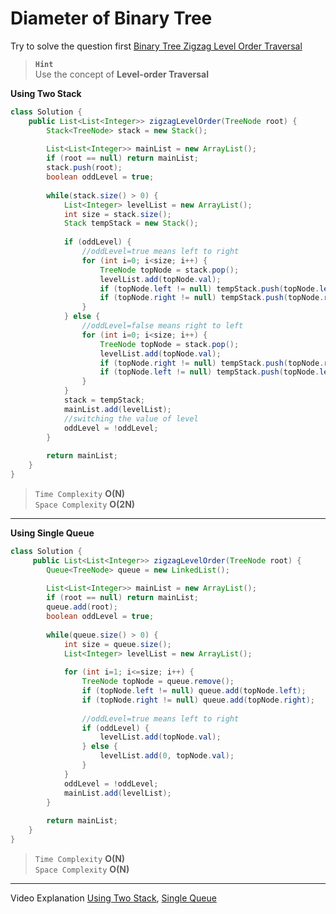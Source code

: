 #  Diameter of Binary Tree
Try to solve the question first [Binary Tree Zigzag Level Order Traversal](https://leetcode.com/problems/binary-tree-zigzag-level-order-traversal/)    

> **`Hint`**   
> Use the concept of **Level-order Traversal**

**Using Two Stack**
```java 
class Solution {
    public List<List<Integer>> zigzagLevelOrder(TreeNode root) {
        Stack<TreeNode> stack = new Stack();
        
        List<List<Integer>> mainList = new ArrayList();
        if (root == null) return mainList;
        stack.push(root);
        boolean oddLevel = true;
        
        while(stack.size() > 0) {
            List<Integer> levelList = new ArrayList();
            int size = stack.size();
            Stack tempStack = new Stack();
            
            if (oddLevel) {
                //oddLevel=true means left to right
                for (int i=0; i<size; i++) {
                    TreeNode topNode = stack.pop();
                    levelList.add(topNode.val);
                    if (topNode.left != null) tempStack.push(topNode.left);
                    if (topNode.right != null) tempStack.push(topNode.right);
                }
            } else {
                //oddLevel=false means right to left
                for (int i=0; i<size; i++) {
                    TreeNode topNode = stack.pop();
                    levelList.add(topNode.val);
                    if (topNode.right != null) tempStack.push(topNode.right);
                    if (topNode.left != null) tempStack.push(topNode.left);
                }
            }
            stack = tempStack;
            mainList.add(levelList);
            //switching the value of level
            oddLevel = !oddLevel;
        }
        
        return mainList;
    }
}
```
> `Time Complexity` **O(N)**   
> `Space Complexity` **O(2N)**  
---

**Using Single Queue**
```java 
class Solution {
     public List<List<Integer>> zigzagLevelOrder(TreeNode root) {
        Queue<TreeNode> queue = new LinkedList();
        
        List<List<Integer>> mainList = new ArrayList();
        if (root == null) return mainList;
        queue.add(root);
        boolean oddLevel = true;
        
        while(queue.size() > 0) {
            int size = queue.size();
            List<Integer> levelList = new ArrayList();
            
            for (int i=1; i<=size; i++) {
                TreeNode topNode = queue.remove();
                if (topNode.left != null) queue.add(topNode.left);
                if (topNode.right != null) queue.add(topNode.right);
                
                //oddLevel=true means left to right
                if (oddLevel) {
                    levelList.add(topNode.val);
                } else {
                    levelList.add(0, topNode.val);
                }
            }
            oddLevel = !oddLevel;
            mainList.add(levelList);
        }
        
        return mainList;
    }
}
```
> `Time Complexity` **O(N)**   
> `Space Complexity` **O(N)**   
---

Video Explanation [Using Two Stack](https://www.youtube.com/watch?v=eDdPZ05y4Os&list=PL-Jc9J83PIiEmjuIVDrwR9h5i9TT2CEU_&index=17), [Single Queue](https://www.youtube.com/watch?v=3OXWEdlIGl4&list=PLgUwDviBIf0q8Hkd7bK2Bpryj2xVJk8Vk&index=20)
